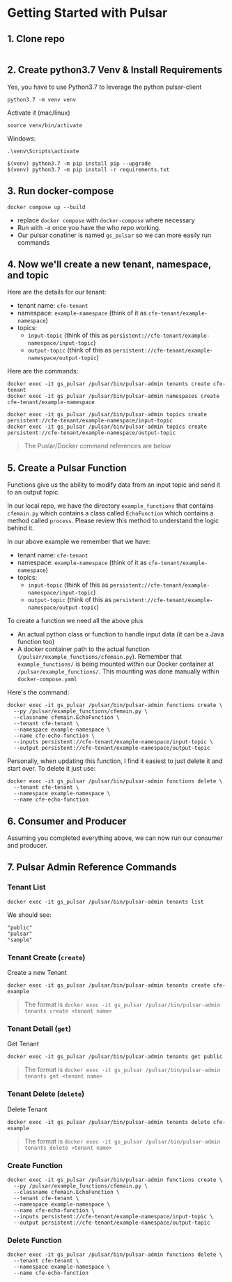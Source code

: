# Getting Started with Pulsar

## 1. Clone repo

```

```

## 2. Create python3.7 Venv & Install Requirements

Yes, you have to use Python3.7 to leverage the python pulsar-client

```
python3.7 -m venv venv
```

Activate it (mac/linux)

```
source venv/bin/activate
```

Windows:

```
.\venv\Scripts\activate
```

```
$(venv) python3.7 -m pip install pip --upgrade
$(venv) python3.7 -m pip install -r requirements.txt
```

## 3. Run docker-compose

```
docker compose up --build
```

- replace `docker compose` with `docker-compose` where necessary
- Run with `-d` once you have the who repo working.
- Our pulsar conatiner is named `gs_pulsar` so we can more easily run commands

## 4. Now we'll create a new tenant, namespace, and topic

Here are the details for our tenant:

- tenant name: `cfe-tenant`
- namespace: `example-namespace` (think of it as `cfe-tenant/example-namespace`)
- topics:
  - `input-topic` (think of this as `persistent://cfe-tenant/example-namespace/input-topic`)
  - `output-topic` (think of this as `persistent://cfe-tenant/example-namespace/output-topic`)

Here are the commands:

```
docker exec -it gs_pulsar /pulsar/bin/pulsar-admin tenants create cfe-tenant
docker exec -it gs_pulsar /pulsar/bin/pulsar-admin namespaces create cfe-tenant/example-namespace

docker exec -it gs_pulsar /pulsar/bin/pulsar-admin topics create persistent://cfe-tenant/example-namespace/input-topic
docker exec -it gs_pulsar /pulsar/bin/pulsar-admin topics create persistent://cfe-tenant/example-namespace/output-topic
```

> The Puslar/Docker command references are below

## 5. Create a Pulsar Function

Functions give us the ability to modify data from an input topic and send it to an output topic.

In our local repo, we have the directory `example_functions` that contains `cfemain.py` which contains a class called `EchoFunction` which contains a method called `process`. Please review this method to understand the logic behind it.

In our above example we remember that we have:

- tenant name: `cfe-tenant`
- namespace: `example-namespace` (think of it as `cfe-tenant/example-namespace`)
- topics:
  - `input-topic` (think of this as `persistent://cfe-tenant/example-namespace/input-topic`)
  - `output-topic` (think of this as `persistent://cfe-tenant/example-namespace/output-topic`)

To create a function we need all the above plus

- An actual python class or function to handle input data (it can be a Java function too)
- A docker container path to the actual function (`/pulsar/example_functions/cfemain.py`). Remember that `example_functions/` is being mounted within our Docker container at `/pulsar/example_functions/`. This mounting was done manually within `docker-compose.yaml`

Here's the command:

```
docker exec -it gs_pulsar /pulsar/bin/pulsar-admin functions create \
  --py /pulsar/example_functions/cfemain.py \
  --classname cfemain.EchoFunction \
  --tenant cfe-tenant \
  --namespace example-namespace \
  --name cfe-echo-function \
  --inputs persistent://cfe-tenant/example-namespace/input-topic \
  --output persistent://cfe-tenant/example-namespace/output-topic
```

Personally, when updating this function, I find it easiest to just delete it and start over. To delete it just use:

```
docker exec -it gs_pulsar /pulsar/bin/pulsar-admin functions delete \
  --tenant cfe-tenant \
  --namespace example-namespace \
  --name cfe-echo-function
```

## 6. Consumer and Producer

Assuming you completed everything above, we can now run our consumer and producer.

## 7. Pulsar Admin Reference Commands

### Tenant List

```
docker exec -it gs_pulsar /pulsar/bin/pulsar-admin tenants list
```

We should see:

```
"public"
"pulsar"
"sample"
```

### Tenant Create (`create`)

Create a new Tenant

```
docker exec -it gs_pulsar /pulsar/bin/pulsar-admin tenants create cfe-example
```

> The format is `docker exec -it gs_pulsar /pulsar/bin/pulsar-admin tenants create <tenant name>`

### Tenant Detail (`get`)

Get Tenant

```
docker exec -it gs_pulsar /pulsar/bin/pulsar-admin tenants get public
```

> The format is `docker exec -it gs_pulsar /pulsar/bin/pulsar-admin tenants get <tenant name>`

### Tenant Delete (`delete`)

Delete Tenant

```
docker exec -it gs_pulsar /pulsar/bin/pulsar-admin tenants delete cfe-example
```

> The format is `docker exec -it gs_pulsar /pulsar/bin/pulsar-admin tenants delete <tenant name>`

### Create Function

```
docker exec -it gs_pulsar /pulsar/bin/pulsar-admin functions create \
  --py /pulsar/example_functions/cfemain.py \
  --classname cfemain.EchoFunction \
  --tenant cfe-tenant \
  --namespace example-namespace \
  --name cfe-echo-function \
  --inputs persistent://cfe-tenant/example-namespace/input-topic \
  --output persistent://cfe-tenant/example-namespace/output-topic
```

### Delete Function

```
docker exec -it gs_pulsar /pulsar/bin/pulsar-admin functions delete \
  --tenant cfe-tenant \
  --namespace example-namespace \
  --name cfe-echo-function
```
